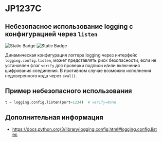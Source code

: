 # JP1237C
## Небезопасное использование logging с конфигурацией через `listen`

![Static Badge](https://img.shields.io/badge/%D0%A1%D1%82%D0%B5%D0%BF%D0%B5%D0%BD%D1%8C%20%D0%BA%D1%80%D0%B8%D1%82%D0%B8%D1%87%D0%BD%D0%BE%D1%81%D1%82%D0%B8-%D1%81%D1%80%D0%B5%D0%B4%D0%BD%D1%8F%D1%8F-orange?style=for-the-badge)
![Static Badge](https://img.shields.io/badge/%D0%94%D0%BE%D1%81%D1%82%D0%BE%D0%B2%D0%B5%D1%80%D0%BD%D0%BE%D1%81%D1%82%D1%8C%20%D0%BE%D0%BF%D1%80%D0%B5%D0%B4%D0%B5%D0%BB%D0%B5%D0%BD%D0%B8%D1%8F-%D0%B2%D1%8B%D1%81%D0%BE%D0%BA%D0%B0%D1%8F-crimson?style=for-the-badge)

Динамическая конфигурация логгера logging через интерфейс `logging.config.listen`, может представлять риск безопасности, если не установлен флаг `verify` для проверки подписи и/или включения шифрования соединения. В противном случае возможно исполнения недоверенного кода через `eval()`.

## Пример небезопасного использования

```python linenums="1"
t = logging.config.listen(port=1234)  # verify=None
```

## Дополнительная информация

* <https://docs.python.org/3/library/logging.config.html#logging.config.listen>

